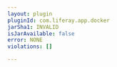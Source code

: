```yaml
---
layout: plugin
pluginId: com.liferay.app.docker
jarSha1: INVALID
isJarAvailable: false
error: NONE
violations: []

---
```

